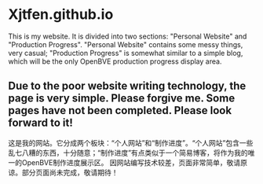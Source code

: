 # Xjtfen.github.io

This is my website. It is divided into two sections: "Personal Website" and "Production Progress". "Personal Website" contains some messy things, very casual; "Production Progress" is somewhat similar to a simple blog, which will be the only OpenBVE production progress display area.

Due to the poor website writing technology, the page is very simple. Please forgive me. Some pages have not been completed. Please look forward to it!
-----------------------------------------------------------------------------------------------------------------------------------------------------------------------------------
这是我的网站。它分成两个板块：“个人网站”和“制作进度”。“个人网站”包含一些乱七八糟的东西，十分随意；“制作进度”有点类似于一个简易博客，将作为我的唯一的OpenBVE制作进度展示区。
因网站编写技术较差，页面非常简单，敬请原谅。部分页面尚未完成，敬请期待！
